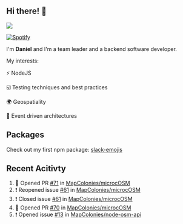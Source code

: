 ## Hi there! 👋

<p>
  <img src="https://github-readme-stats.vercel.app/api?username=syncush&theme=tokyonight">
</p>

[![Spotify](https://novatorem-rust.vercel.app/api/spotify)](https://open.spotify.com/user/syncush)

I'm **Daniel** and I'm a team leader and a backend software developer.

My interests:

⚡ NodeJS

☑️ Testing techniques and best practices

🌍 Geospatiality

🧠 Event driven architectures

## Packages
Check out my first npm package: [slack-emojis](https://www.npmjs.com/package/slack-emojis)

## Recent Acitivty
<!--START_SECTION:activity-->
1. 💪 Opened PR [#71](https://github.com/MapColonies/microcOSM/pull/71) in [MapColonies/microcOSM](https://github.com/MapColonies/microcOSM)
2. ❗️ Reopened issue [#61](https://github.com/MapColonies/microcOSM/issues/61) in [MapColonies/microcOSM](https://github.com/MapColonies/microcOSM)
3. ❗️ Closed issue [#61](https://github.com/MapColonies/microcOSM/issues/61) in [MapColonies/microcOSM](https://github.com/MapColonies/microcOSM)
4. 💪 Opened PR [#70](https://github.com/MapColonies/microcOSM/pull/70) in [MapColonies/microcOSM](https://github.com/MapColonies/microcOSM)
5. ❗️ Opened issue [#13](https://github.com/MapColonies/node-osm-api/issues/13) in [MapColonies/node-osm-api](https://github.com/MapColonies/node-osm-api)
<!--END_SECTION:activity-->
